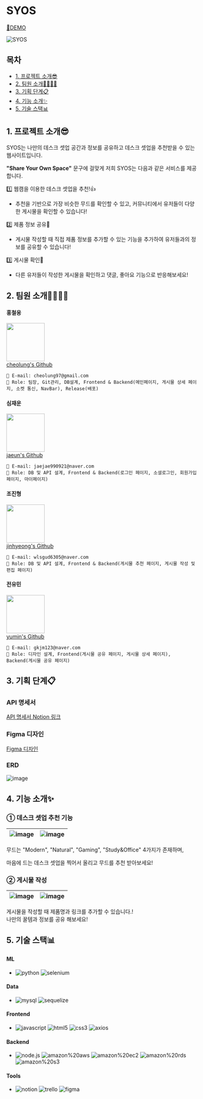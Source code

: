 # SYOS
<a href='https://port-0-syos-2rrqq2blmiwyaxo.sel5.cloudtype.app/'>🔗DEMO</a>

![SYOS](https://github.com/jaejae990921/test999/assets/101171774/04c6bfaa-9fa6-45e5-84cf-b0b1df4f6ab1)

## 목차
<ul>
  <li>
    <a href='naver.com'>1. 프로젝트 소개😎</a>
  </li>
  <li>
    <a href='naver.com'>2. 팀원 소개👨‍👩‍👦‍👦</a>
  </li>
  <li>
    <a href='naver.com'>3. 기획 단계📋</a>
  </li>
  <li>
    <a href=''>4. 기능 소개✨</a>
  </li>
  <li>
    <a href='naver.com'>5. 기술 스택📊</a>
  </li>
</ul>

## 1. 프로젝트 소개😎

SYOS는 나만의 데스크 셋업 공간과 정보를 공유하고 데스크 셋업을 추천받을 수 있는 웹사이트입니다.<br />

**"Share Your Own Space"** 문구에 걸맞게 저희 SYOS는 다음과 같은 서비스를 제공합니다.<br />

1️⃣ 웹캠을 이용한 데스크 셋업을 추천!👍
+ 추천을 기반으로 가장 비슷한 무드를 확인할 수 있고, 커뮤니티에서 유저들이 다양한 게시물을 확인할 수 있습니다!<br />

2️⃣ 제품 정보 공유🎁
+ 게시물 작성할 때 직접 제품 정보를 추가할 수 있는 기능을 추가하여 유저들과의 정보를 공유할 수 있습니다!<br />

3️⃣ 게시물 확인📖
+ 다른 유저들이 작성한 게시물을 확인하고 댓글, 좋아요 기능으로 반응해보세요!

## 2. 팀원 소개👨‍👩‍👦‍👦
#### 홍철웅
<img src="https://github.com/jaejae990921/test999/assets/101171774/8c9e2b54-5a24-43f2-80d5-9f8ac023d74e" width="100" height="100" /><br />
<a href='https://github.com/cheolung12'>cheolung's Github</a><br />
```
📧 E-mail: cheolung97@gmail.com
📌 Role: 팀장, Git관리, DB설계, Frontend & Backend(메인페이지, 게시물 상세 페이지, 소켓 통신, NavBar), Release(배포)
```

#### 심재운
<img src="https://github.com/jaejae990921/test999/assets/101171774/33317127-5fa8-41e8-af9b-4bd42d857544" width="100" height="100" /><br />
<a href='https://github.com/jaejae990921'>jaeun's Github</a><br />
```
📧 E-mail: jaejae990921@naver.com
📌 Role: DB 및 API 설계, Frontend & Backend(로그인 페이지, 소셜로그인, 회원가입 페이지, 마이페이지)
```

#### 조진형
<img src="https://github.com/jaejae990921/test999/assets/101171774/fc32a327-f9bf-45b2-a62c-ef2dd0eb6d6b" width="100" height="100" /><br />
<a href='https://github.com/7jjin'>jinhyeong's Github</a><br />
```
📧 E-mail: wlsgud6305@naver.com
📌 Role: DB 및 API 설계, Frontend & Backend(게시물 추천 페이지, 게시물 작성 및 편집 페이지)
```

#### 전유민
<img src="https://github.com/jaejae990921/test999/assets/101171774/bc002384-b0d3-42ce-a57c-8089e97c8284" width="100" height="100" /><br />
<a href='https://github.com/dbals627'>yumin's Github</a><br />
```
📧 E-mail: gkjm123@naver.com 
📌 Role: 디자인 설계, Frontend(게시물 공유 페이지, 게시물 상세 페이지), Backend(게시물 공유 페이지)
```

## 3. 기획 단계📋
### API 명세서
<a href="https://www.notion.so/API-799da201282448afa894fb8eeeb2f06e?pvs=4">API 명세서 Notion 링크</a>

### Figma 디자인
<a href="https://www.figma.com/file/j112ckzag8gWZN3ryzgzUb/Untitled?type=design&node-id=0%3A1&mode=design&t=fIyJVPebcE5CSVBW-1">Figma 디자인</a>

### ERD
![image](https://github.com/jaejae990921/test999/assets/101171774/92a4840e-cfec-46d2-8bac-4bcb93ae6e6a)

## 4. 기능 소개✨
### ① 데스크 셋업 추천 기능
![image](https://github.com/jaejae990921/test999/assets/101171774/03821346-b9a0-45b7-a4bc-8920244d63e5) | ![image](https://github.com/jaejae990921/test999/assets/101171774/76132705-3a22-43a8-a774-e9a176643dd2)
--- | --- |

무드는 "Modern", "Natural", "Gaming", "Study&Office" 4가지가 존재하며,<br />

마음에 드는 데스크 셋업을 찍어서 올리고 무드를 추천 받아보세요!<br />


### ② 게시물 작성
![image](https://github.com/jaejae990921/test999/assets/101171774/7c52c007-4581-49ce-82df-fe6c6846a4c5) | ![image](https://github.com/jaejae990921/test999/assets/101171774/4a71b0ea-284b-4a01-a214-d1a4e030d1ca)
--- | --- |

게시물을 작성할 때 제품명과 링크를 추가할 수 있습니다.!<br />
나만의 꿀템과 정보를 공유 해보세요!

## 5. 기술 스택📊
#### ML
+ ![python](https://img.shields.io/badge/python-3776AB.svg?&style=for-the-badge&logo=python&logoColor=white)
![selenium](https://img.shields.io/badge/selenium-43B02A.svg?&style=for-the-badge&logo=selenium&logoColor=white)

#### Data
+ ![mysql](https://img.shields.io/badge/mysql-4479A1.svg?&style=for-the-badge&logo=mysql&logoColor=white)
![sequelize](https://img.shields.io/badge/sequelize-52B0E7.svg?&style=for-the-badge&logo=sequelize&logoColor=white)

#### Frontend
+ ![javascript](https://img.shields.io/badge/javascript-F7DF1E.svg?&style=for-the-badge&logo=javascript&logoColor=white)
![html5](https://img.shields.io/badge/html5-E34F26.svg?&style=for-the-badge&logo=html5&logoColor=white)
![css3](https://img.shields.io/badge/css3-1572B6.svg?&style=for-the-badge&logo=css3&logoColor=white)
![axios](https://img.shields.io/badge/axios-5A29E4.svg?&style=for-the-badge&logo=axios&logoColor=white)

#### Backend
+ ![node.js](https://img.shields.io/badge/node.js-339933.svg?&style=for-the-badge&logo=node.js&logoColor=white)
![amazon%20aws](https://img.shields.io/badge/amazon%20aws-232F3E.svg?&style=for-the-badge&logo=amazon%20aws&logoColor=white)
![amazon%20ec2](https://img.shields.io/badge/amazon%20ec2-FF9900.svg?&style=for-the-badge&logo=amazon%20ec2&logoColor=white)
![amazon%20rds](https://img.shields.io/badge/amazon%20rds-527FFF.svg?&style=for-the-badge&logo=amazon%20rds&logoColor=white)
![amazon%20s3](https://img.shields.io/badge/amazon%20s3-569A31.svg?&style=for-the-badge&logo=amazon%20s3&logoColor=white)

#### Tools
+ ![notion](https://img.shields.io/badge/notion-000000.svg?&style=for-the-badge&logo=notion&logoColor=white)
![trello](https://img.shields.io/badge/trello-0052CC.svg?&style=for-the-badge&logo=trello&logoColor=white)
![figma](https://img.shields.io/badge/figma-F24E1E.svg?&style=for-the-badge&logo=figma&logoColor=white)
